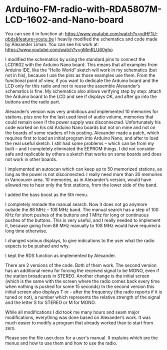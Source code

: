 # Arduino-FM-radio-with-RDA5807M-LCD-1602-and-Nano-board

You can see it in function at: https://www.youtube.com/watch?v=ydHF1U-pbds&feature=youtu.be
I heavily modified the schematics and code made by Alexander Liman. You can see his work at: https://www.youtube.com/watch?v=gMmRLU60gho

I modified the schematics by using the standard pins to connect the LCD1602 with the Arduino Nano board. This means that all examples from Arduino IDE, like the “Hello World” sketch will work in my schematics (but not in his), because I use the pins as those examples use them. From the functional point of view, if you want to dedicate the Arduino board and the LCD only for this radio and not to reuse the assemble Alexander’s schematics is fine. My schematics also allows verifying step by step: attach the Arduino board to the LCD and see if displays OK, and after go into the buttons and the radio part.

Alexander’s version was very ambitious and implemented 10 memories for stations, plus one for the last used level of audio volume, memories that could remain even if the power supply was disconnected. Unfortunately his code worked on his old Arduino Nano boards but not on mine and not on the boards of some readers of his posting. Alexander made a patch, which requires first to load an initial program into Arduino Nano, and after to load the real useful sketch. I still had some problems – which can be from my built – and I completely eliminated the EEPROM things. I did not consider safe and replicable by others a sketch that works on some boards and does not work in other boards.

I implemented an autoscan which can keep up to 50 memorized stations, as long as the power is not disconnected. I really need more than 30 memories in Vancouver area. 10 memories, as in Alexander’s version, would have allowed me to hear only the first stations, from the lower side of the band.

I added the bass boost as the 5th menu.

I completely remade the manual search. Now it does not go anymore outside the 88 MHz – 108 MHz band. The manual search has a step of 100 KHz for short pushes of the buttons and 1 MHz for long or continuous pushes of the buttons. This is very useful, and I really needed to implement it, because going from 88 MHz manually to 108 MHz would have required a long time otherwise.

I changed various displays, to give indications to the user what the radio expects to be pushed and why.

I kept the RDS function as implemented by Alexander.

There are 2 versions of the code. Both of them work. The second version has an additional menu for forcing the received signal to be MONO, even if the station broadcasts in STEREO. Another change is the initial screen (which is the same with the screen where the radio comes back every time when nothing is pushed for some 15 seconds) In the second version this initial screen also displays T or - after the frequency (the radio reports if it is tuned or not), a number which represents the relative strength of the signal and the letter S for STEREO or M for MONO. 

While all modifications I did took me many hours and seam major modifications, everything was done based on Alexander’s work. It was much easier to modify a program that already worked than to start from zero.  

Please see the file user.docx for a user's manual. It explains which are the menus and how to use them and how to use the radio.
